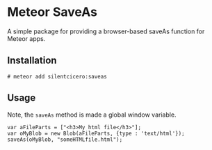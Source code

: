 # Meteor SaveAs
A simple package for providing a browser-based saveAs function for Meteor apps. 

## Installation

    # meteor add silentcicero:saveas

## Usage

Note, the `saveAs` method is made a global window variable.

```
var aFileParts = ["<h3>My html file</h3>"];
var oMyBlob = new Blob(aFileParts, {type : 'text/html'}); 
saveAs(oMyBlob, "someHTMLfile.html");
```
